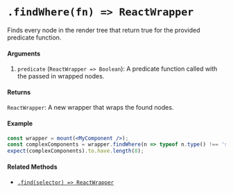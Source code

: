 # `.findWhere(fn) => ReactWrapper`

Finds every node in the render tree that return true for the provided predicate function.


#### Arguments

1. `predicate` (`ReactWrapper => Boolean`): A predicate function called with the passed in wrapped
nodes.



#### Returns

`ReactWrapper`: A new wrapper that wraps the found nodes.



#### Example

```jsx
const wrapper = mount(<MyComponent />);
const complexComponents = wrapper.findWhere(n => typeof n.type() !== 'string');
expect(complexComponents).to.have.length(8);
```


#### Related Methods

- [`.find(selector) => ReactWrapper`](find.md)
